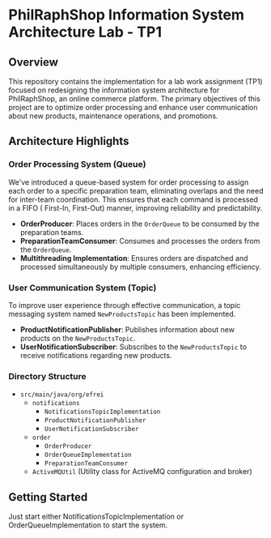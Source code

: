 # PhilRaphShop Information System Architecture Lab - TP1

## Overview

This repository contains the implementation for a lab work assignment (TP1) focused on redesigning the information
system architecture for PhilRaphShop, an online commerce platform. The primary objectives of this project are to
optimize order processing and enhance user communication about new products, maintenance operations, and promotions.

## Architecture Highlights

### Order Processing System (Queue)

We've introduced a queue-based system for order processing to assign each order to a specific preparation team,
eliminating overlaps and the need for inter-team coordination. This ensures that each command is processed in a FIFO (
First-In, First-Out) manner, improving reliability and predictability.

- **OrderProducer**: Places orders in the `OrderQueue` to be consumed by the preparation teams.
- **PreparationTeamConsumer**: Consumes and processes the orders from the `OrderQueue`.
- **Multithreading Implementation**: Ensures orders are dispatched and processed simultaneously by multiple consumers,
  enhancing efficiency.

### User Communication System (Topic)

To improve user experience through effective communication, a topic messaging system named `NewProductsTopic` has been
implemented.

- **ProductNotificationPublisher**: Publishes information about new products on the `NewProductsTopic`.
- **UserNotificationSubscriber**: Subscribes to the `NewProductsTopic` to receive notifications regarding new products.

### Directory Structure

- `src/main/java/org/efrei`
    - `notifications`
        - `NotificationsTopicImplementation`
        - `ProductNotificationPublisher`
        - `UserNotificationSubscriber`
    - `order`
        - `OrderProducer`
        - `OrderQueueImplementation`
        - `PreparationTeamConsumer` 
    - `ActiveMQUtil` (Utility class for ActiveMQ configuration and broker)

## Getting Started

Just start either NotificationsTopicImplementation or OrderQueueImplementation to start the system.